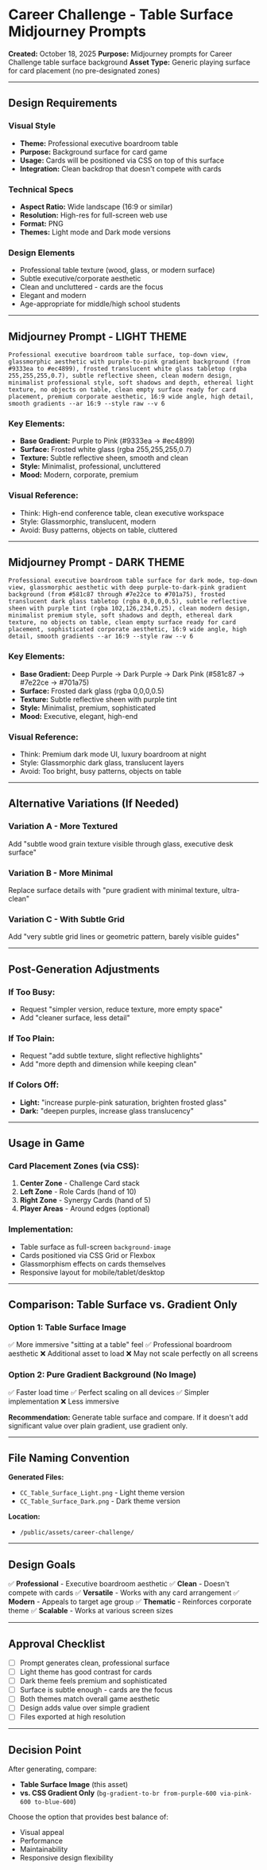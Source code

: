# Career Challenge - Table Surface Midjourney Prompts

**Created:** October 18, 2025
**Purpose:** Midjourney prompts for Career Challenge table surface background
**Asset Type:** Generic playing surface for card placement (no pre-designated zones)

---

## Design Requirements

### Visual Style
- **Theme:** Professional executive boardroom table
- **Purpose:** Background surface for card game
- **Usage:** Cards will be positioned via CSS on top of this surface
- **Integration:** Clean backdrop that doesn't compete with cards

### Technical Specs
- **Aspect Ratio:** Wide landscape (16:9 or similar)
- **Resolution:** High-res for full-screen web use
- **Format:** PNG
- **Themes:** Light mode and Dark mode versions

### Design Elements
- Professional table texture (wood, glass, or modern surface)
- Subtle executive/corporate aesthetic
- Clean and uncluttered - cards are the focus
- Elegant and modern
- Age-appropriate for middle/high school students

---

## Midjourney Prompt - LIGHT THEME

```
Professional executive boardroom table surface, top-down view, glassmorphic aesthetic with purple-to-pink gradient background (from #9333ea to #ec4899), frosted translucent white glass tabletop (rgba 255,255,255,0.7), subtle reflective sheen, clean modern design, minimalist professional style, soft shadows and depth, ethereal light texture, no objects on table, clean empty surface ready for card placement, premium corporate aesthetic, 16:9 wide angle, high detail, smooth gradients --ar 16:9 --style raw --v 6
```

### Key Elements:
- **Base Gradient:** Purple to Pink (#9333ea → #ec4899)
- **Surface:** Frosted white glass (rgba 255,255,255,0.7)
- **Texture:** Subtle reflective sheen, smooth and clean
- **Style:** Minimalist, professional, uncluttered
- **Mood:** Modern, corporate, premium

### Visual Reference:
- Think: High-end conference table, clean executive workspace
- Style: Glassmorphic, translucent, modern
- Avoid: Busy patterns, objects on table, cluttered

---

## Midjourney Prompt - DARK THEME

```
Professional executive boardroom table surface for dark mode, top-down view, glassmorphic aesthetic with deep purple-to-dark-pink gradient background (from #581c87 through #7e22ce to #701a75), frosted translucent dark glass tabletop (rgba 0,0,0,0.5), subtle reflective sheen with purple tint (rgba 102,126,234,0.25), clean modern design, minimalist premium style, soft shadows and depth, ethereal dark texture, no objects on table, clean empty surface ready for card placement, sophisticated corporate aesthetic, 16:9 wide angle, high detail, smooth gradients --ar 16:9 --style raw --v 6
```

### Key Elements:
- **Base Gradient:** Deep Purple → Dark Purple → Dark Pink (#581c87 → #7e22ce → #701a75)
- **Surface:** Frosted dark glass (rgba 0,0,0,0.5)
- **Texture:** Subtle reflective sheen with purple tint
- **Style:** Minimalist, premium, sophisticated
- **Mood:** Executive, elegant, high-end

### Visual Reference:
- Think: Premium dark mode UI, luxury boardroom at night
- Style: Glassmorphic dark glass, translucent layers
- Avoid: Too bright, busy patterns, objects on table

---

## Alternative Variations (If Needed)

### Variation A - More Textured
Add "subtle wood grain texture visible through glass, executive desk surface"

### Variation B - More Minimal
Replace surface details with "pure gradient with minimal texture, ultra-clean"

### Variation C - With Subtle Grid
Add "very subtle grid lines or geometric pattern, barely visible guides"

---

## Post-Generation Adjustments

### If Too Busy:
- Request "simpler version, reduce texture, more empty space"
- Add "cleaner surface, less detail"

### If Too Plain:
- Request "add subtle texture, slight reflective highlights"
- Add "more depth and dimension while keeping clean"

### If Colors Off:
- **Light:** "increase purple-pink saturation, brighten frosted glass"
- **Dark:** "deepen purples, increase glass translucency"

---

## Usage in Game

### Card Placement Zones (via CSS):
1. **Center Zone** - Challenge Card stack
2. **Left Zone** - Role Cards (hand of 10)
3. **Right Zone** - Synergy Cards (hand of 5)
4. **Player Areas** - Around edges (optional)

### Implementation:
- Table surface as full-screen `background-image`
- Cards positioned via CSS Grid or Flexbox
- Glassmorphism effects on cards themselves
- Responsive layout for mobile/tablet/desktop

---

## Comparison: Table Surface vs. Gradient Only

### Option 1: Table Surface Image
✅ More immersive "sitting at a table" feel
✅ Professional boardroom aesthetic
❌ Additional asset to load
❌ May not scale perfectly on all screens

### Option 2: Pure Gradient Background (No Image)
✅ Faster load time
✅ Perfect scaling on all devices
✅ Simpler implementation
❌ Less immersive

**Recommendation:** Generate table surface and compare. If it doesn't add significant value over plain gradient, use gradient only.

---

## File Naming Convention

**Generated Files:**
- `CC_Table_Surface_Light.png` - Light theme version
- `CC_Table_Surface_Dark.png` - Dark theme version

**Location:**
- `/public/assets/career-challenge/`

---

## Design Goals

✅ **Professional** - Executive boardroom aesthetic
✅ **Clean** - Doesn't compete with cards
✅ **Versatile** - Works with any card arrangement
✅ **Modern** - Appeals to target age group
✅ **Thematic** - Reinforces corporate theme
✅ **Scalable** - Works at various screen sizes

---

## Approval Checklist

- [ ] Prompt generates clean, professional surface
- [ ] Light theme has good contrast for cards
- [ ] Dark theme feels premium and sophisticated
- [ ] Surface is subtle enough - cards are the focus
- [ ] Both themes match overall game aesthetic
- [ ] Design adds value over simple gradient
- [ ] Files exported at high resolution

---

## Decision Point

After generating, compare:
- **Table Surface Image** (this asset)
- **vs. CSS Gradient Only** (`bg-gradient-to-br from-purple-600 via-pink-600 to-blue-600`)

Choose the option that provides best balance of:
- Visual appeal
- Performance
- Maintainability
- Responsive design flexibility

